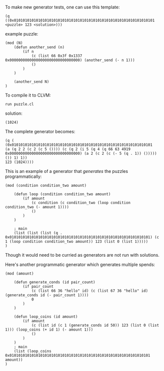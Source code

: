 To make new generator tests, one can use this template:

```
(q ((0x0101010101010101010101010101010101010101010101010101010101010101 <puzzle> 123 <solution>)))
```

example puzzle:

```
(mod (N)
    (defun another_send (n)
        (if n
            (c (list 66 0x3f 0x1337 0x00000000000000000000000000000000) (another_send (- n 1)))
            ()
        )
    )

    (another_send N)
)
```

To compile it to CLVM:

```
run puzzle.cl
```

solution:

```
(1024)
```

The complete generator becomes:

```
(q (
(0x0101010101010101010101010101010101010101010101010101010101010101
(a (q 2 2 (c 2 (c 5 ()))) (c (q 2 (i 5 (q 4 (q 66 63 4919 0x00000000000000000000000000000000) (a 2 (c 2 (c (- 5 (q . 1)) ())))) ()) 1) 1))
123 (1024))))
```

This is an example of a generator that _generates_ the puzzles programmatically:

```
(mod (condition condition_two amount)

    (defun loop (condition condition_two amount)
        (if amount
            (c condition (c condition_two (loop condition condition_two (- amount 1))))
            ()
        )
    )

    ; main
    (list (list (list (q . 0x0101010101010101010101010101010101010101010101010101010101010101) (c 1 (loop condition condition_two amount)) 123 (list 0 (list 1)))))
)
```

Though it would need to be curried as generators are not run with solutions.

Here's another programmatic generator which generates multiple spends:

```
(mod (amount)

    (defun generate_conds (id pair_count)
        (if pair_count
            (c (list 66 36 "hello" id) (c (list 67 36 "hello" id) (generate_conds id (- pair_count 1))))
            0
        )
    )

    (defun loop_coins (id amount)
        (if amount
            (c (list id (c 1 (generate_conds id 50)) 123 (list 0 (list 1))) (loop_coins (+ id 1) (- amount 1)))
            ()
        )
    )
    ; main
    (list (loop_coins 0x0101010101010101010101010101010101010101010101010101010101010101 amount))
)
```
